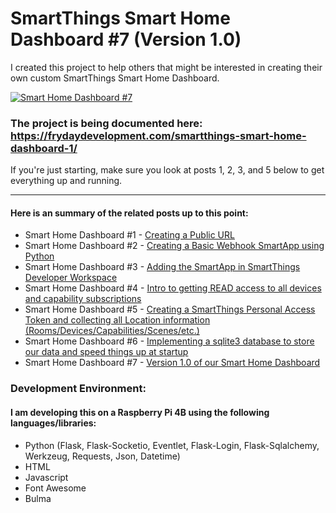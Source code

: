 # SmartThings Smart Home Dashboard #7 (Version 1.0)
I created this project to help others that might be interested in creating their own custom SmartThings Smart Home Dashboard.

[![Smart Home Dashboard #7](https://i0.wp.com/frydaydevelopment.com/wp-content/uploads/2021/09/SHD-Home-Rooms.png?w=288&ssl=1 "Smart Home Dashboard - v1.0")](https://frydaydevelopment.com/smartthings-smart-home-dashboard-7/)

### The project is being documented here:  https://frydaydevelopment.com/smartthings-smart-home-dashboard-1/
If you're just starting, make sure you look at posts 1, 2, 3, and 5 below to get everything up and running.

***
#### Here is an summary of the related posts up to this point:

- Smart Home Dashboard #1 - [Creating a Public URL](https://frydaydevelopment.com/smartthings-smart-home-dashboard-1/)
- Smart Home Dashboard #2 - [Creating a Basic Webhook SmartApp using Python](https://frydaydevelopment.com/smartthings-smart-home-dashboard-2/)
- Smart Home Dashboard #3 - [Adding the SmartApp in SmartThings Developer Workspace](https://frydaydevelopment.com/smartthings-smart-home-dashboard-3/)
- Smart Home Dashboard #4 - [Intro to getting READ access to all devices and capability subscriptions](https://frydaydevelopment.com/smartthings-smart-home-dashboard-4/)
- Smart Home Dashboard #5 - [Creating a SmartThings Personal Access Token and collecting all Location information (Rooms/Devices/Capabilities/Scenes/etc.)](https://frydaydevelopment.com/smartthings-smart-home-dashboard-5/)
- Smart Home Dashboard #6 - [Implementing a sqlite3 database to store our data and speed things up at startup](https://frydaydevelopment.com/smartthings-smart-home-dashboard-6/)
- Smart Home Dashboard #7 - [Version 1.0 of our Smart Home Dashboard](https://frydaydevelopment.com/smartthings-smart-home-dashboard-7/)


### Development Environment:
#### I am developing this on a Raspberry Pi 4B using the following languages/libraries:
- Python (Flask, Flask-Socketio, Eventlet, Flask-Login, Flask-Sqlalchemy, Werkzeug, Requests, Json, Datetime)
- HTML
- Javascript
- Font Awesome
- Bulma
	
